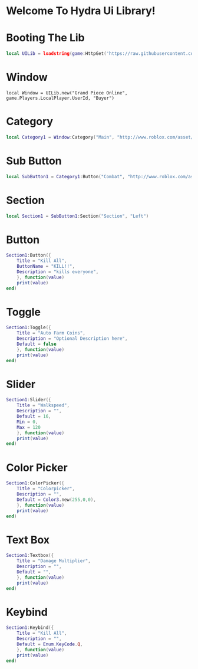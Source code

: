 # Welcome To Hydra Ui Library!

# Booting The Lib
```lua
local UILib = loadstring(game:HttpGet('https://raw.githubusercontent.com/StepBroFurious/Script/main/HydraHubUi.lua'))()
```

# Window 
```
local Window = UILib.new("Grand Piece Online", game.Players.LocalPlayer.UserId, "Buyer")
```

# Category
```lua
local Category1 = Window:Category("Main", "http://www.roblox.com/asset/?id=8395621517")
```

# Sub Button
```lua
local SubButton1 = Category1:Button("Combat", "http://www.roblox.com/asset/?id=8395747586")
```

# Section
```lua
local Section1 = SubButton1:Section("Section", "Left")
```

# Button
```lua
Section1:Button({
    Title = "Kill All",
    ButtonName = "KILL!!",
    Description = "kills everyone",
    }, function(value)
    print(value)
end)
```
# Toggle
```lua
Section1:Toggle({
    Title = "Auto Farm Coins",
    Description = "Optional Description here",
    Default = false
    }, function(value)
    print(value)
end)
```

# Slider
```lua
Section1:Slider({
    Title = "Walkspeed",
    Description = "",
    Default = 16,
    Min = 0,
    Max = 120
    }, function(value)
    print(value)
end)
```

# Color Picker
```lua
Section1:ColorPicker({
    Title = "Colorpicker",
    Description = "",
    Default = Color3.new(255,0,0),
    }, function(value)
    print(value)
end)
```

# Text Box
```lua
Section1:Textbox({
    Title = "Damage Multiplier",
    Description = "",
    Default = "",
    }, function(value)
    print(value)
end)
```

# Keybind
```lua
Section1:Keybind({
    Title = "Kill All",
    Description = "",
    Default = Enum.KeyCode.Q,
    }, function(value)
    print(value)
end)
```
